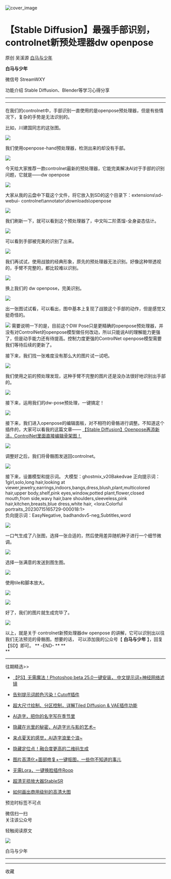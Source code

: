 ![cover_image](https://mmbiz.qpic.cn/mmbiz_jpg/tyssYUEyRwwGRJiau6YhN9aWbwxDYFVibb5qictUdmHfVqA0RJ2RxzokkCGRKworCLFsRNwciaQ8rOMqI9pG0j602A/0?wx_fmt=jpeg)

#  【Stable Diffusion】最强手部识别，controlnet新预处理器dw openpose

原创  吴溪源  [ 白马与少年 ](javascript:void\(0\);)

**白马与少年**

微信号  StreamWXY

功能介绍  Stable Diffusion、Blender等学习心得分享

__ __

__ _ _

在我们的controlnet中，手部识别一直使用的是openpose预处理器，但是有些情况下，复杂的手势是无法识别的。

比如，川建国同志的这张图。  

![](https://mmbiz.qpic.cn/mmbiz_png/tyssYUEyRwwGRJiau6YhN9aWbwxDYFVibb0amL01QexVZyATicNbdJzgdibwGZ3fYRu1iaDvlnkLWQPovicczVdB7MyQ/640?wx_fmt=png)

我们使用openpose-hand预处理器，检测出来的却没有手部。  

![](https://mmbiz.qpic.cn/mmbiz_png/tyssYUEyRwwGRJiau6YhN9aWbwxDYFVibbKumocUohQn5Oicic7lbaibsGpMNv0BJiaAYc63JhgqdAw9ybFicodIDLfYw/640?wx_fmt=png)

今天给大家推荐一款controlnet最新的预处理器，它能完美解决AI对于手部的识别问题，它就是——dw openpose

![](https://mmbiz.qpic.cn/mmbiz_png/tyssYUEyRwwGRJiau6YhN9aWbwxDYFVibbI2YrDaH0zuJoGgN1FsJ0OOtY3KsIjrDeAdc3ZT8Q8t0GZRib80A4w2w/640?wx_fmt=png)

大家从我的云盘中下载这个文件，将它放入到SD的这个目录下：extensions\sd-webui-
controlnet\annotator\downloads\openpose

![](https://mmbiz.qpic.cn/mmbiz_png/tyssYUEyRwwGRJiau6YhN9aWbwxDYFVibbyWNnUy9uyCtktCxV3RUg5XHXXwpdRzR7Tw1yDQNyUAfMibjbIMu3LGg/640?wx_fmt=png)

我们刷新一下，就可以看到这个预处理器了，中文叫二阶蒸馏-全身姿态估计。

![](https://mmbiz.qpic.cn/mmbiz_png/tyssYUEyRwwGRJiau6YhN9aWbwxDYFVibbFMrCEJz6BIoyicIeAFQ0jhclb6LqMw3TK1ntVLNM7iawSJE7E70nwTzw/640?wx_fmt=png)

可以看到手部被完美的识别了出来。

![](https://mmbiz.qpic.cn/mmbiz_png/tyssYUEyRwwGRJiau6YhN9aWbwxDYFVibbXjWXncuqH8Lic1vKF6kho5icXVBxVEib7Frr7VGbaK0Pbt13c8c6EWDcA/640?wx_fmt=png)

我们再试试，使用战狼的经典形象，原先的预处理器无法识别。好像这种带透视的，手臂不完整的，都比较难以识别。

![](https://mmbiz.qpic.cn/mmbiz_png/tyssYUEyRwwGRJiau6YhN9aWbwxDYFVibbbA2zVBIn5UAaoIICT9hCeaiaqF1J3zWVCoia6m5puGSGE8tR1DHRufQA/640?wx_fmt=png)

换上我们的  dw openpose，完美识别。

![](https://mmbiz.qpic.cn/mmbiz_png/tyssYUEyRwwGRJiau6YhN9aWbwxDYFVibb0s9YnicaYiakv6DezVnGpOyo9U1JlF6S2TXOQK87T4znaqmnlQiav9SlA/640?wx_fmt=png)

出一张图试试看，可以看出，图中基本上复现了战狼这个手部的动作，但是感觉又挺奇怪的。

![](https://mmbiz.qpic.cn/mmbiz_png/tyssYUEyRwwGRJiau6YhN9aWbwxDYFVibbD47zqWO8pjVkMKVtSwIDlveicnUXkS1XSFBGcn5P5mbYKGzWEm9P9LQ/640?wx_fmt=png)
需要说明一下的是，目前这个DW
Pose只是更精确的openpose预处理器，并没有对ControlNet的openpose模型做任何改动，所以只能说AI的理解能力更强了，但是动手能力还有待提高。控制力度更强的ControlNet
openpose模型需要我们等待后续的更新了。

接下来，我们找一张难度没有那么大的图片试一试吧。  

![](https://mmbiz.qpic.cn/mmbiz_png/tyssYUEyRwwGRJiau6YhN9aWbwxDYFVibbC7Uia0urRrsJSfUk1IMu8vuxsrKMKRcDmxQVG0g9NAyvuwe7yQx4Rhg/640?wx_fmt=png)

我们使用之前的预处理发现，这种手臂不完整的图片还是没办法很好地识别出手部的。  

![](https://mmbiz.qpic.cn/mmbiz_png/tyssYUEyRwwGRJiau6YhN9aWbwxDYFVibbLooKhEN3cqbTiaQudd06yBWy8ur2QdYuOKfFrBavmJI0ibd7f0tpEcGg/640?wx_fmt=png)

接下来，运用我们的dw-pose预处理，一键搞定！  

![](https://mmbiz.qpic.cn/mmbiz_png/tyssYUEyRwwGRJiau6YhN9aWbwxDYFVibbK5rvGk1uDPQhdyIjVVN61vBquT3cEafqwXrfozygtfJdBzkFzTA4ng/640?wx_fmt=png)

接下来，我们进入openpose的编辑面板，对不相符的骨骼进行调整。不知道这个插件的，大家可以看我的这篇文章—— [ 【Stable
Diffusion】Openpose再添新活，ControlNet里面直接编辑骨架图！
](http://mp.weixin.qq.com/s?__biz=MzA3ODY0OTc1NQ==&mid=2247487238&idx=1&sn=5811609c88ef76639c85709a96671ab3&chksm=9fbecff2a8c946e4355c09751c4ac021dc72f8a53d3bc9be643861daf220474d847eaf1e3213&scene=21#wechat_redirect)
[
](http://mp.weixin.qq.com/s?__biz=MzA3ODY0OTc1NQ==&mid=2247486812&idx=1&sn=cbfff40072e25d54605f686c7733b8c0&chksm=9fbecda8a8c944be887648e28695df76810d7bf15a83588aa85ede35232c105c5d727c272ca6&scene=21#wechat_redirect)

![](https://mmbiz.qpic.cn/mmbiz_png/tyssYUEyRwwGRJiau6YhN9aWbwxDYFVibbrs73E0Q3Dk3kYfWvpxXZGcRPzKI3k6mtcRjaWtn9XYmf9eNsQ4QsdA/640?wx_fmt=png)

调整好之后，我们将骨骼图发送回controlnet。

![](https://mmbiz.qpic.cn/mmbiz_png/tyssYUEyRwwGRJiau6YhN9aWbwxDYFVibb2icHuoHQwOkT1icTy8MWjFShLRsDcTWqu9VxSkgqicLwH1T2lb0fe9Z0w/640?wx_fmt=png)

接下来，设置模型和提示词。  大模型：ghostmix_v20Bakedvae  正向提示词：1girl,solo,long hair,looking at
viewer,jewelry,earrings,indoors,bangs,dress,blush,plant,multicolored
hair,upper body,shelf,pink eyes,window,potted plant,flower,closed mouth,from
side,wavy hair,bare shoulders,sleeveless,pink hair,kitchen,breasts,blue
dress,white hair, <lora:Colorful portraits_20230715165729-000018:1>  
负向提示词：EasyNegative, badhandsv5-neg,Subtitles,word

![](https://mmbiz.qpic.cn/mmbiz_png/tyssYUEyRwwGRJiau6YhN9aWbwxDYFVibbjNyMRZ0T2Y0cVOJ3ouoCPIibyq5McXqDPk5icNakP3nGuWR6UtzExFXQ/640?wx_fmt=png)

一口气生成了八张图，选择一张合适的，然后使用差异随机种子进行一个细节微调。  

![](https://mmbiz.qpic.cn/mmbiz_png/tyssYUEyRwwGRJiau6YhN9aWbwxDYFVibbnMSsFHRJojKezIGgzKTVBL7nduBAkakC6hN99pOpEPCHUbX7k6d75g/640?wx_fmt=png)

选择一张满意的发送到图生图。

![](https://mmbiz.qpic.cn/mmbiz_png/tyssYUEyRwwGRJiau6YhN9aWbwxDYFVibbjQ5JpdFHw5Hzu4WnG7syicsVToyaJpCGwuSYRVwDf1vCEKBCfiblxkEQ/640?wx_fmt=png)

使用tile和脚本放大。  

![](https://mmbiz.qpic.cn/mmbiz_png/tyssYUEyRwwGRJiau6YhN9aWbwxDYFVibbaausAiaP2C3kMkyFKbopl53qMwUpWLMx4mk6Eof6SmnHgy4eMTAicN4Q/640?wx_fmt=png)

![](https://mmbiz.qpic.cn/mmbiz_png/tyssYUEyRwwGRJiau6YhN9aWbwxDYFVibbtbBOXSPITFOL4AUYdbPfM4r0iaWEC2KFGnbJYIcAFuFLOwRnbUsKJcQ/640?wx_fmt=png)

好了，我们的图片就生成完毕了。  

![](https://mmbiz.qpic.cn/mmbiz_png/tyssYUEyRwwGRJiau6YhN9aWbwxDYFVibb6QiaMyPuYPFBxBKpx6ImiaUmEZcCXyOkSlEXRP5nsuymnKQHgHVcIOcA/640?wx_fmt=png)

以上，就是关于  controlnet新预处理器dw openpose  的讲解，它可以识别出以往我们无法预览的骨骼图。想要的话，  可以添加我的公众号【
**白马与少年** 】，回复【SD】即可。  ** -END-  ** **  
**  
  

* * *

往期精选>>  

  * [ 【PS】无需魔法！Photoshop beta 25.0一键安装， 中文提示词+神经网络滤镜  ](http://mp.weixin.qq.com/s?__biz=MzA3ODY0OTc1NQ==&mid=2247487520&idx=1&sn=7be16204847c820313d9909eee490508&chksm=9fbed0d4a8c959c2cf440e90b584aef5b55f8bec25071fe6980002ee090bfdad39cd91261b4d&scene=21#wechat_redirect)
  * [ 告别提示词颜色污染！Cutoff插件  ](http://mp.weixin.qq.com/s?__biz=MzA3ODY0OTc1NQ==&mid=2247487640&idx=1&sn=250144a861cb4ac36f93be6408c85fb8&chksm=9fbed06ca8c9597a48f177fd8af9a5e10fd9e78f176613b05eac7d3ca8c68e01dceee947e159&scene=21#wechat_redirect)   

  * [ 超大尺寸绘制、分区控制，详解Tiled Diffusion & VAE插件功能  ](http://mp.weixin.qq.com/s?__biz=MzA3ODY0OTc1NQ==&mid=2247487605&idx=1&sn=e484f52f33a815fdcb12049742d46692&chksm=9fbed081a8c959977fac918147429f0f625eb1c2547fdf128196f97ac35c999b807ad9ddb083&scene=21#wechat_redirect)   

  * [ AI造字，把你的名字写在季节里  ](http://mp.weixin.qq.com/s?__biz=MzA3ODY0OTc1NQ==&mid=2247487476&idx=1&sn=074940028b8a295b22806ffad9181386&chksm=9fbecf00a8c94616f43d0b60fd06fbd201617f27725c4d7514c34fafe66f57dc40224ecb93b6&scene=21#wechat_redirect)
  * [ 隐藏在光里的秘密，AI造字光与影的艺术~ ](http://mp.weixin.qq.com/s?__biz=MzA3ODY0OTc1NQ==&mid=2247487455&idx=1&sn=362d5a02e23dfe19e1f3f0749ee1224c&chksm=9fbecf2ba8c9463df50a45ae0b25e35c510b01a166608205f78956a14a24cc571c66f6503a30&scene=21#wechat_redirect)
  * [ 来点夏天的感觉，AI造字浪里个浪~ ](http://mp.weixin.qq.com/s?__biz=MzA3ODY0OTc1NQ==&mid=2247487439&idx=1&sn=4ffba393c0ba29e78cd5a87c03895440&chksm=9fbecf3ba8c9462d04569f9f469268be00d01a92806115b51c4244af4cbc1c5151b238f5c659&scene=21#wechat_redirect)
  * [ 隐藏定位点！融合度更高的二维码生成 ](http://mp.weixin.qq.com/s?__biz=MzA3ODY0OTc1NQ==&mid=2247487390&idx=1&sn=fe28a857f50661807e449f1c04400096&chksm=9fbecf6aa8c9467cdfde4c9b37eff054f279ff230524399b11702a4442db514bcb27009d24e7&scene=21#wechat_redirect)
  * [ 图片高清化+面部修复+一键抠图，一些你不知道的事儿 ](http://mp.weixin.qq.com/s?__biz=MzA3ODY0OTc1NQ==&mid=2247487327&idx=1&sn=aad22a60028778b97bf00262f3a67883&chksm=9fbecfaba8c946bd29853ea9c15d90c03e2ac09ee4d22c27956bbcbcab3fa6c4551b5f599d03&scene=21#wechat_redirect)   

  * [ 无需Lora，一键换脸插件Roop ](http://mp.weixin.qq.com/s?__biz=MzA3ODY0OTc1NQ==&mid=2247487143&idx=1&sn=f564fb2e97142443fd706a15a3801ce3&chksm=9fbece53a8c9474550a6bdc7b15a8bd1961c0a5f48b8c736a18cbd1fb5906e5008b544383af4&scene=21#wechat_redirect)

  * [ 超清无损放大器StableSR ](http://mp.weixin.qq.com/s?__biz=MzA3ODY0OTc1NQ==&mid=2247486854&idx=1&sn=e52870038dafc7518219660c90b1718b&chksm=9fbecd72a8c944647bb21f5e4546589295e5696a1f62601931080ccd4d29a1ec1230f73feb64&scene=21#wechat_redirect)

  * [ 如何画出商用级别的高清大图 ](http://mp.weixin.qq.com/s?__biz=MzA3ODY0OTc1NQ==&mid=2247486230&idx=1&sn=dde16ebbd5078661c21835c94db554dc&chksm=9fbecbe2a8c942f48cfe40eaea15ff963db9b4fe1c9a8aed330ee718bcf6720e491fc9237a7e&scene=21#wechat_redirect)

预览时标签不可点

微信扫一扫  
关注该公众号



轻触阅读原文

![](http://mmbiz.qpic.cn/sz_mmbiz_png/rR335dShxibicFrWhQnGuwdp4icKgCxibWO94LTgVCdyGEa5tticq3VQ0wbSfnGkl6ficicgn1LmHvKohOIT76T3un55Q/0?wx_fmt=png)

白马与少年







****



****



  收藏

